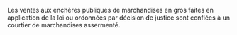 Les ventes aux enchères publiques de marchandises en gros faites en application de la loi ou ordonnées par décision de justice sont confiées à un courtier de marchandises assermenté. 


  
